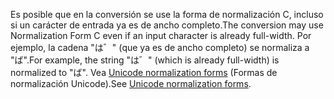 <span data-ttu-id="066d5-101">Es posible que en la conversión se use la forma de normalización C, incluso si un carácter de entrada ya es de ancho completo.</span><span class="sxs-lookup"><span data-stu-id="066d5-101">The conversion may use Normalization Form C even if an input character is already full-width.</span></span> <span data-ttu-id="066d5-102">Por ejemplo, la cadena "は゛" (que ya es de ancho completo) se normaliza a "ば".</span><span class="sxs-lookup"><span data-stu-id="066d5-102">For example, the string "は゛" (which is already full-width) is normalized to "ば".</span></span> <span data-ttu-id="066d5-103">Vea [Unicode normalization forms](http://unicode.org/reports/tr15) (Formas de normalización Unicode).</span><span class="sxs-lookup"><span data-stu-id="066d5-103">See [Unicode normalization forms](http://unicode.org/reports/tr15).</span></span>